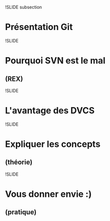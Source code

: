 !SLIDE subsection

# Présentation Git

!SLIDE

# Pourquoi SVN est le mal
## (REX)

!SLIDE

# L&#39;avantage des DVCS

!SLIDE
# Expliquer les concepts
## (théorie)

!SLIDE

# Vous donner envie :)
## (pratique)
